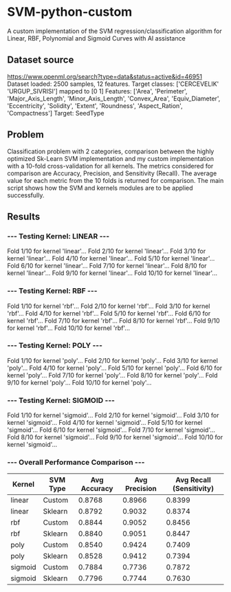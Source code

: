 # SVM-python-custom
A custom implementation of the SVM regression/classification algorithm for Linear, RBF, Polynomial and Sigmoid Curves with AI assistance

## Dataset source
https://www.openml.org/search?type=data&status=active&id=46951
Dataset loaded: 2500 samples, 12 features.
Target classes: ['CERCEVELIK' 'URGUP_SIVRISI'] mapped to [0 1]
Features: ['Area', 'Perimeter', 'Major_Axis_Length', 'Minor_Axis_Length', 'Convex_Area', 'Equiv_Diameter', 'Eccentricity', 'Solidity', 'Extent', 'Roundness', 'Aspect_Ration', 'Compactness']
Target: SeedType

## Problem
Classification problem with 2 categories, comparison between the highly optimized Sk-Learn SVM implementation and my custom implementation with a 10-fold cross-validation for all kernels. The metrics considered for comparison are Accuracy, Precision, and Sensitivity (Recall). The average value for each metric from the 10 folds is returned for comparison. The main script shows how the SVM and kernels modules are to be applied successfully.


## Results


### --- Testing Kernel: LINEAR ---
  Fold 1/10 for kernel 'linear'...
  Fold 2/10 for kernel 'linear'...
  Fold 3/10 for kernel 'linear'...
  Fold 4/10 for kernel 'linear'...
  Fold 5/10 for kernel 'linear'...
  Fold 6/10 for kernel 'linear'...
  Fold 7/10 for kernel 'linear'...
  Fold 8/10 for kernel 'linear'...
  Fold 9/10 for kernel 'linear'...
  Fold 10/10 for kernel 'linear'...

### --- Testing Kernel: RBF ---
  Fold 1/10 for kernel 'rbf'...
  Fold 2/10 for kernel 'rbf'...
  Fold 3/10 for kernel 'rbf'...
  Fold 4/10 for kernel 'rbf'...
  Fold 5/10 for kernel 'rbf'...
  Fold 6/10 for kernel 'rbf'...
  Fold 7/10 for kernel 'rbf'...
  Fold 8/10 for kernel 'rbf'...
  Fold 9/10 for kernel 'rbf'...
  Fold 10/10 for kernel 'rbf'...

### --- Testing Kernel: POLY ---
  Fold 1/10 for kernel 'poly'...
  Fold 2/10 for kernel 'poly'...
  Fold 3/10 for kernel 'poly'...
  Fold 4/10 for kernel 'poly'...
  Fold 5/10 for kernel 'poly'...
  Fold 6/10 for kernel 'poly'...
  Fold 7/10 for kernel 'poly'...
  Fold 8/10 for kernel 'poly'...
  Fold 9/10 for kernel 'poly'...
  Fold 10/10 for kernel 'poly'...

### --- Testing Kernel: SIGMOID ---
  Fold 1/10 for kernel 'sigmoid'...
  Fold 2/10 for kernel 'sigmoid'...
  Fold 3/10 for kernel 'sigmoid'...
  Fold 4/10 for kernel 'sigmoid'...
  Fold 5/10 for kernel 'sigmoid'...
  Fold 6/10 for kernel 'sigmoid'...
  Fold 7/10 for kernel 'sigmoid'...
  Fold 8/10 for kernel 'sigmoid'...
  Fold 9/10 for kernel 'sigmoid'...
  Fold 10/10 for kernel 'sigmoid'...


### --- Overall Performance Comparison ---
| Kernel  | SVM Type | Avg Accuracy | Avg Precision | Avg Recall (Sensitivity) |
|---------|----------|---------------|----------------|---------------------------|
| linear  | Custom   | 0.8768        | 0.8966         | 0.8399                    |
| linear  | Sklearn  | 0.8792        | 0.9032         | 0.8374                    |
| rbf     | Custom   | 0.8844        | 0.9052         | 0.8456                    |
| rbf     | Sklearn  | 0.8840        | 0.9051         | 0.8447                    |
| poly    | Custom   | 0.8540        | 0.9424         | 0.7409                    |
| poly    | Sklearn  | 0.8528        | 0.9412         | 0.7394                    |
| sigmoid | Custom   | 0.7884        | 0.7736         | 0.7872                    |
| sigmoid | Sklearn  | 0.7796        | 0.7744         | 0.7630                    |

